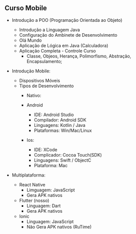## Curso Mobile 
- Introdução a POO (Programação Orientada ao Objeto)
    - Introdução a Linguagem Java 
    - Configuração do Ambinete de Desenvolvimento
    - Olá Mundo
    - Aplicação de Lógica em Java (Calculadora)
    - Aplicação Completa - Controle Curso 
        - Classe, Objeos, Herança, Polimorfismo, Abstração, Encapsulamento;
        
- Introdução Mobile:
    - Dispositivos Móveis
    - Tipos de Desenvolvimento 
        - Nativo:
        - Android
            - IDE: Android Studio
            - Compilador: Android SDK
            - Linguagens: Kotlin / Java
            - Plataformas: Win/Mac/Linux

        - Ios:
            - IDE: XCode
            - Complicador: Cocoa Touch(SDK)
            - Linguagens: Swift / ObjectC
            - Plataforma: Mac

- Multiplataforma:
    - React Native
        - Limguagem: JavaScript
        - Gera APK nativos
    - Flutter (nosso)
        - Linguagem: Dart
        - Gera APK nativos
    - Ionic
        - Linguagem: JavaScript
        - Não Gera APK nativos
        (RuTime)